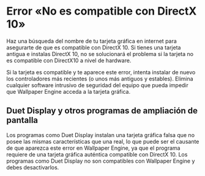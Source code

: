 # Error «No es compatible con DirectX 10»
Haz una búsqueda del nombre de tu tarjeta gráfica en internet para asegurarte de que es compatible con DirectX 10. Si tienes una tarjeta antigua e instalas DirectX 10, no se solucionará el problema si la tarjeta no es compatible con DirectX10 a nivel de hardware.

Si la tarjeta es compatible y te aparece este error, intenta instalar de nuevo los controladores más recientes (o unos más antiguos y estables). Elimina cualquier software intrusivo de seguridad del equipo que pueda impedir que Wallpaper Engine acceda a la tarjeta gráfica.

## Duet Display y otros programas de ampliación de pantalla
Los programas como Duet Display instalan una tarjeta gráfica falsa que no posee las mismas características que una real, lo que puede ser el causante de que aparezca este error en Wallpaper Engine, ya que el programa requiere de una tarjeta gráfica auténtica compatible con DirectX 10. Los programas como Duet Display no son compatibles con Wallpaper Engine y debes desactivarlos.

